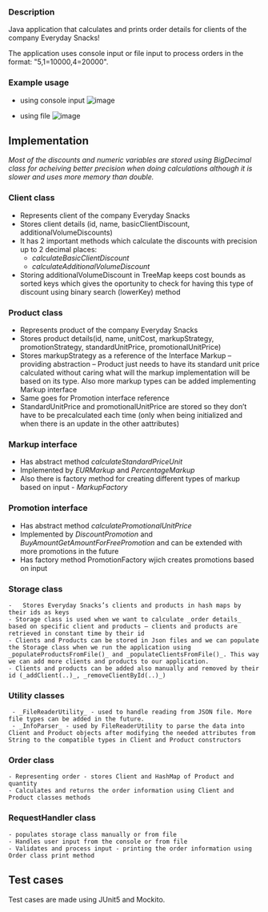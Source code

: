 ### Description

Java application that calculates and prints order details for clients of the company Everyday Snacks!

The application uses console input or file input to process orders in the format: "5,1=10000,4=20000".

### Example usage
- using console input
![image](https://github.com/nikoletabeyska/SnackPricing/assets/76749430/8b880616-83a8-41cc-ada7-56c4fe1ed458)

- using file
  ![image](https://github.com/nikoletabeyska/SnackPricing/assets/76749430/1317a8e1-7a11-4728-88a0-13baa925397c)

## Implementation

  _Most of the discounts and numeric variables are stored using BigDecimal class for acheiving better precision when doing calculations although it is slower and uses more memory than double._

 ### Client class
  - Represents client of the company Everyday Snacks
  - Stores client details (id, name, basicClientDiscount, additionalVolumeDiscounts)
  -	It has 2 important methods which calculate the discounts with precision up to 2 decimal places:
 	   -  _calculateBasicClientDiscount_
     -  _calculateAdditionalVolumeDiscount_
-	Storing additionalVolumeDiscount in TreeMap keeps cost bounds as sorted keys which gives the oportunity to check for having this type of discount using binary search (lowerKey) method

 ### Product class
  -	Represents product of the company Everyday Snacks
  - Stores product details(id, name, unitCost, markupStrategy, promotionStrategy, standardUnitPrice, promotionalUnitPrice)
  -	Stores markupStrategy as a reference of the Interface Markup – providing abstraction – Product just needs to have its standard unit price calculated without caring what will the markup implementation will be based on its type. Also more markup types can be added implementing Markup interface
  - Same goes for Promotion interface reference
  - StandardUnitPrice and promotionalUnitPrice are stored so they don’t have to be precalculated each time (only when being initialized and when there is an update in the other aattributes)

  ### Markup interface
  - Has abstract method _calculateStandardPriceUnit_
  - Implemented by _EURMarkup_ and _PercentageMarkup_
  - Also there is factory method for creating different types of markup based on input - _MarkupFactory_

  ### Promotion interface
   - Has abstract method _calculatePromotionalUnitPrice_
   - Implemented by _DiscountPromotion_ and _BuyAmountGetAmountForFreePromotion_ and can be extended with more promotions in the future
   - Has factory method PromotionFactory wjich creates promotions based on input

  ### Storage class
    -	Stores Everyday Snacks’s clients and products in hash maps by their ids as keys 
    - Storage class is used when we want to calculate _order details_ based on specific client and products – clients and products are retrieved in constant time by their id
    - Clients and Products can be stored in Json files and we can populate the Storage class when we run the application using _populateProductsFromFile()_ and _populateClientsFromFile()_. This way we can add more clients and products to our application.
    - Clients and products can be added also manually and removed by their id (_addClient(..)_, _removeClientById(..)_)

  ### Utility classes
     - _FileReaderUtility_ - used to handle reading from JSON file. More file types can be added in the future.
     - _InfoParser_ - used by FileReaderUtility to parse the data into Client and Product objects after modifying the needed attributes from String to the compatible types in Client and Product constructors 

  ### Order class
    - Representing order - stores Client and HashMap of Product and quantity
    - Calculates and returns the order information using Client and Product classes methods

  ### RequestHandler class
    - populates storage class manually or from file
    - Handles user input from the console or from file
    - Validates and process input - printing the order information using Order class print method

## Test cases
Test cases are made using JUnit5 and Mockito.




